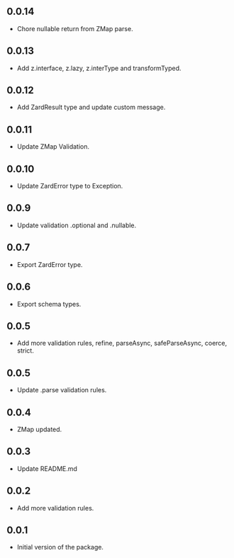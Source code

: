 ## 0.0.14

- Chore nullable return from ZMap parse.

## 0.0.13

- Add z.interface, z.lazy, z.interType and transformTyped.

## 0.0.12

- Add ZardResult type and update custom message.

## 0.0.11

- Update ZMap Validation.

## 0.0.10

- Update ZardError type to Exception.

## 0.0.9

- Update validation .optional and .nullable.

## 0.0.7

- Export ZardError type.

## 0.0.6

- Export schema types.

## 0.0.5

- Add more validation rules, refine, parseAsync, safeParseAsync, coerce, strict.

## 0.0.5

- Update .parse validation rules.

## 0.0.4

- ZMap updated.

## 0.0.3

- Update README.md

## 0.0.2

- Add more validation rules.

## 0.0.1

- Initial version of the package.
